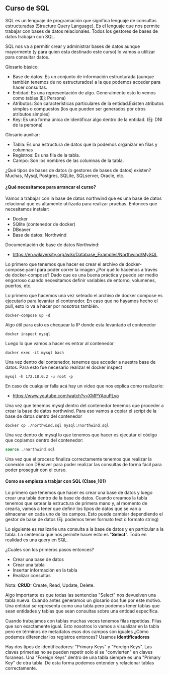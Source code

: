 ## Curso de SQL

SQL es un lenguaje de programación que significa lenguaje de consultas estructuradas (Structure Query Language). Es el lenguaje que nos permite trabajar con bases de datos relacionales. Todos los gestores de bases de datos trabajan con SQL.

SQL nos va a permitir crear y administrar bases de datos aunque mayormente (y para quien esta destinado este curso) lo vamos a utilizar para consultar datos.

Glosario básico:

* Base de datos: Es un conjunto de información estructurada (aunque también tenemos de no estructurados) a la que podemos acceder para hacer consultas.
* Entidad: Es una representación de algo. Generalmente esto lo vemos como tablas (Ej: Persona)
* Atributos: Son características particulares de la entidad.Existen atributos simples o compuestos (los que pueden ser generados por otros atributos simples)
* Key: Es una forma única de identificar algo dentro de la entidad. (Ej: DNI de la persona)

Glosario auxiliar:

* Tabla: Es una estructura de datos que la podemos organizar en filas y columnas
* Registros: Es una fila de la tabla.
* Campo: Son los nombres de las columnas de la tabla.


¿Qué tipos de bases de datos (o gestores de bases de datos) existen? Muchas, Mysql, Postgres, SQLite, SQLserver, Oracle, etc.

#### ¿Qué necesitamos para arrancar el curso?

Vamos a trabajar con la base de datos northwind que es una base de datos relacional que es altamente utilizada para realizar pruebas. Entonces que necesitamos instalar:

* Docker
* SQlite (contenedor de docker)
* DBeaver
* Base de datos: Northwind

Documentación de base de datos Northwind:

* https://en.wikiversity.org/wiki/Database_Examples/Northwind/MySQL

Lo primero que tenemos que hacer es crear el archivo de docker-compose.yaml para poder
correr la imagen ¿Por qué lo hacemos a través de docker-compose? Dado que es una buena
práctica y puede ser medio engorroso cuando necesitamos definir variables de entorno, volumenes, puertos, etc.

Lo primero que hacemos una vez seteado el archivo de docker compose es ejecutarlo para levantar el contenedor. En caso que no hayamos hecho el pull, esto lo va a hacer por nosotros también.

```docker
docker-compose up -d
```

Algo útil para esto es chequear la IP donde esta levantado el contenedor

```docker
docker inspect mysql
```

Luego lo que vamos a hacer es entrar al contenedor

```docker
docker exec -it mysql bash
```

Una vez dentro del contenedor, tenemos que acceder a nuestra base de datos. Para esto fue necesario realizar el docker inspect

```docker
mysql -h 172.18.0.2 -u root -p
```

En caso de cualquier falla acá hay un video que nos explica como realizarlo:

* https://www.youtube.com/watch?v=XMPYAouPLvo


Una vez que tenemos mysql dentro del contenedor tenemos que proceder a crear la base de datos northwind. Para eso vamos a copiar el script de la base de datos dentro del contenedor

```docker
docker cp ./northwind.sql mysql:/northwind.sql
```

Una vez dentro de mysql lo que tenemos que hacer es ejecutar el código que copiamos dentro del contenedor:

```sql
source ./northwind.sql
```

Una vez que el proceso finaliza correctamente tenemos que realizar la conexión con DBeaver para poder realizar las consultas de forma fácil para poder proseguir con el curso.


#### Como se empieza a trabjar con SQL (Clase_101)

Lo primero que tenemos que hacer es crear una base de datos y luego crear una tabla dentro de la base de datos. Cuando creamos la tabla tenemos que setear la estructura de primera mano y, al momento de crearla, vamos a tener que definir los tipos de datos que se van a almacenar en cada uno de los campos. Esto puede cambiar dependiendo el gestor de base de datos (Ej: podemos tener formato text o formato string)

Lo siguiente es realizarle una consulta a la base de datos y en particular a la tabla. La sentencia que nos permite hacer esto es "**Select**". Todo en realidad es una query en SQL.

¿Cuales son los primeros pasos entonces?

* Crear una base de datos
* Crear una tabla
* Insertar información en la tabla
* Realizar consultas

Nota: **CRUD:** Create, Read, Update, Delete.

Algo importante es que todas las sentencias "Select" nos devuelven una tabla nueva. Cuando antes generamos un glosario dos fue por este motivo. Una entidad se representa como una tabla pero podemos tener tablas que sean entidades y tablas que sean consultas sobre una entidad específica.

Cuando trabajamos con tablas muchas veces tenemos filas repetidas. Filas que son exactamente igual. Esto nosotros lo vamos a visualizar en la tabla pero en términos de metadatos esos dos campos son iguales ¿Cómo podemos diferenciar los registros entonces? Usamos **identificadores**

Hay dos tipos de identificadores: "Primary Keys" y "Foreign Keys". Las claves primerias no se pueden repetir solo si se "convierten" en claves foraneas. Una "Foreign Keys" dentro de una tabla siempre es una "Primary Key" de otra tabla. De esta forma podemos entender y relacionar tablas correctamente.













